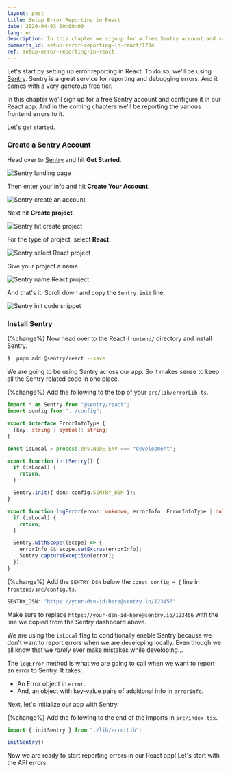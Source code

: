 ```yaml
---
layout: post
title: Setup Error Reporting in React
date: 2020-04-03 00:00:00
lang: en
description: In this chapter we signup for a free Sentry account and set it up in our React app. We also configure our app to not report any errors when we are developing locally.
comments_id: setup-error-reporting-in-react/1734
ref: setup-error-reporting-in-react
---
```


Let's start by setting up error reporting in React. To do so, we'll be using [Sentry](https://sentry.io). Sentry is a great service for reporting and debugging errors. And it comes with a very generous free tier.

In this chapter we'll sign up for a free Sentry account and configure it in our React app. And in the coming chapters we'll be reporting the various frontend errors to it.

Let's get started.

### Create a Sentry Account

Head over to [Sentry](https://sentry.io) and hit **Get Started**.

![Sentry landing page](/assets/monitor-debug-errors/sentry-landing-page.png)

Then enter your info and hit **Create Your Account**.

![Sentry create an account](/assets/monitor-debug-errors/sentry-create-an-account.png)

Next hit **Create project**.

![Sentry hit create project](/assets/monitor-debug-errors/sentry-hit-create-project.png)

For the type of project, select **React**.

![Sentry select React project](/assets/monitor-debug-errors/sentry-select-react-project.png)

Give your project a name. 

![Sentry name React project](/assets/monitor-debug-errors/sentry-name-react-project.png)

And that's it. Scroll down and copy the `Sentry.init` line.

![Sentry init code snippet](/assets/monitor-debug-errors/sentry-init-code-snippet.png)

### Install Sentry

{%change%} Now head over to the React `frontend/` directory and install Sentry.

```bash
$  pnpm add @sentry/react --save
```

We are going to be using Sentry across our app. So it makes sense to keep all the Sentry related code in one place.

{%change%} Add the following to the top of your `src/lib/errorLib.ts`.

```typescript
import * as Sentry from "@sentry/react";
import config from "../config";

export interface ErrorInfoType {
  [key: string | symbol]: string;
}

const isLocal = process.env.NODE_ENV === "development";

export function initSentry() {
  if (isLocal) {
    return;
  }

  Sentry.init({ dsn: config.SENTRY_DSN });
}

export function logError(error: unknown, errorInfo: ErrorInfoType | null = null) {
  if (isLocal) {
    return;
  }

  Sentry.withScope((scope) => {
    errorInfo && scope.setExtras(errorInfo);
    Sentry.captureException(error);
  });
}
```

{%change%} Add the `SENTRY_DSN` below the `const config = {` line in `frontend/src/config.ts`.

```typescript
SENTRY_DSN: "https://your-dsn-id-here@sentry.io/123456",
```

Make sure to replace `https://your-dsn-id-here@sentry.io/123456` with the line we copied from the Sentry dashboard above.

We are using the `isLocal` flag to conditionally enable Sentry because we don't want to report errors when we are developing locally. Even though we all know that we _rarely_ ever make mistakes while developing…

The `logError` method is what we are going to call when we want to report an error to Sentry. It takes:

- An Error object in `error`.
- And, an object with key-value pairs of additional info in `errorInfo`.

Next, let's initialize our app with Sentry.

{%change%} Add the following to the end of the imports in `src/index.tsx`.

```typescript
import { initSentry } from "./lib/errorLib";

initSentry()

```

Now we are ready to start reporting errors in our React app! Let's start with the API errors.
